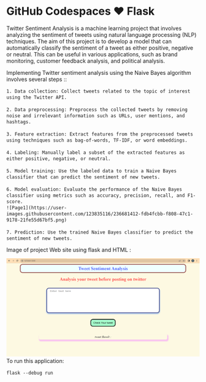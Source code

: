 # GitHub Codespaces ♥️ Flask

Twitter Sentiment Analysis is a machine learning project that involves analyzing the sentiment of tweets using natural language processing (NLP) techniques. The aim of this project is to develop a model that can automatically classify the sentiment of a tweet as either positive, negative or neutral. This can be useful in various applications, such as brand monitoring, customer feedback analysis, and political analysis.

Implementing Twitter sentiment analysis using the Naive Bayes algorithm involves several steps ::

```
1. Data collection: Collect tweets related to the topic of interest using the Twitter API.

2. Data preprocessing: Preprocess the collected tweets by removing noise and irrelevant information such as URLs, user mentions, and hashtags.

3. Feature extraction: Extract features from the preprocessed tweets using techniques such as bag-of-words, TF-IDF, or word embeddings.

4. Labeling: Manually label a subset of the extracted features as either positive, negative, or neutral.

5. Model training: Use the labeled data to train a Naive Bayes classifier that can predict the sentiment of new tweets.

6. Model evaluation: Evaluate the performance of the Naive Bayes classifier using metrics such as accuracy, precision, recall, and F1-score.
![Page1](https://user-images.githubusercontent.com/123835116/236681412-fdb4fcbb-f808-47c1-9178-21fe55d67bf5.png)

7. Prediction: Use the trained Naive Bayes classifier to predict the sentiment of new tweets.
```

Image of project Web site using flask and HTML :

![alt text](Page1.png)
To run this application:

```
flask --debug run
```
